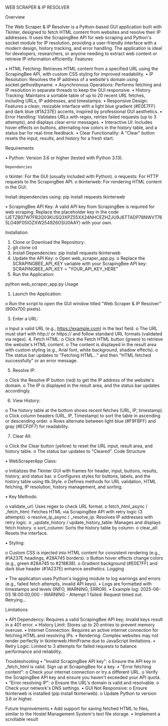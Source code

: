 WEB SCRAPER & IP RESOLVER

Overview


The Web Scraper & IP Resolver is a Python-based GUI application built with Tkinter, designed to fetch HTML content from websites and resolve their IP addresses. It uses the ScrapingBee API for web scraping and Python's socket module for IP resolution, providing a user-friendly interface with a modern design, history tracking, and error handling. The application is ideal for developers, researchers, or anyone needing to extract web content or retrieve IP information efficiently.
Features

•	HTML Fetching: Retrieves HTML content from a specified URL using the ScrapingBee API, with custom CSS styling for improved readability.
•	IP Resolution: Resolves the IP address of a website's domain using socket.gethostbyname.
•	Asynchronous Operations: Performs fetching and IP resolution in separate threads to keep the GUI responsive.
•	History Tracking: Maintains a sortable table of up to 20 recent URL fetches, including URLs, IP addresses, and timestamps.
•	Responsive Design: Features a clean, resizable interface with a light blue gradient (#E0E7FF) and dark blue (#1A237E) accents, inspired by professional GUI aesthetics.
•	Error Handling: Validates URLs with regex, retries failed requests (up to 3 attempts), and displays clear error messages.
•	Interactive UI: Includes hover effects on buttons, alternating row colors in the history table, and a status bar for real-time feedback.
•	Clear Functionality: A "Clear" button resets the input, results, and history for a fresh start.

Requirements

•	Python: Version 3.6 or higher (tested with Python 3.13).

	Dependencies
 
o	tkinter: For the GUI (usually included with Python).
o	requests: For HTTP requests to the ScrapingBee API.
o	tkinterweb: For rendering HTML content in the GUI.


Install dependencies using:
pip install requests tkinterweb

•	ScrapingBee API Key: A valid API key from ScrapingBee is required for web scraping. Replace the placeholder key in the code (JETZB07W7FB2G03KUSQ3XPZ55XX24NHCEZHZJU9J6TTADP78NWVT765LO49F05IOZXW254926OSU0AAY) with your own.

Installation
1.	Clone or Download the Repository:
2.	git clone <repository-url>
cd <repository-directory>
3.	Install Dependencies:
pip install requests tkinterweb
4.	Update the API Key:
o	Open web_scraper_app.py.
o	Replace the SCRAPINGBEE_API_KEY variable with your ScrapingBee API key:
SCRAPINGBEE_API_KEY = "YOUR_API_KEY_HERE"
5.	Run the Application:


python web_scraper_app.py
Usage

1.	Launch the Application:

o	Run the script to open the GUI window titled "Web Scraper & IP Resolver" (900x700 pixels).

3.	Enter a URL:

o	Input a valid URL (e.g., https://example.com) in the text field.
o	The URL must start with http:// or https:// and follow standard URL formats (validated via regex).
4.	Fetch HTML:
o	Click the Fetch HTML button (green) to retrieve the website's HTML content.
o	The content is displayed in the result area with custom styling (e.g., Arial font, white background, shadow effects).
o	The status bar updates to "Fetching HTML..." and then "HTML fetched successfully" or an error message.

5.	Resolve IP:

o	Click the Resolve IP button (red) to get the IP address of the website's domain.
o	The IP is displayed in the result area, and the status bar updates accordingly.

6.	View History:

o	The history table at the bottom shows recent fetches (URL, IP, timestamp).
o	Click column headers (URL, IP, Timestamp) to sort the table in ascending or descending order.
o	Rows alternate between light blue (#F9FBFF) and gray (#ECF0F7) for readability.

7.	Clear All:

o	Click the Clear button (yellow) to reset the URL input, result area, and history table.
o	The status bar updates to "Cleared".
Code Structure

•	WebScraperApp Class:

o	Initializes the Tkinter GUI with frames for header, input, buttons, results, history, and status bar.
o	Configures styles for buttons, labels, and the history table using ttk.Style.
o	Defines methods for URL validation, HTML fetching, IP resolution, history management, and sorting.

•	Key Methods:

o	validate_url: Uses regex to check URL format.
o	fetch_html_async / _fetch_html: Fetches HTML via ScrapingBee API with retry logic (3 attempts).
o	resolve_ip_async / _resolve_ip: Resolves IP addresses with retry logic.
o	_update_history / update_history_table: Manages and displays fetch history.
o	sort_column: Sorts the history table by column.
o	clear_all: Resets the interface.

•	Styling:

o	Custom CSS is injected into HTML content for consistent rendering (e.g., #1A237E headings, #28A745 borders).
o	Button hover effects change colors (e.g., green #28A745 to #218838).
o	Gradient background (#E0E7FF) and dark blue header (#1A237E) enhance aesthetics.
Logging

•	The application uses Python's logging module to log warnings and errors (e.g., failed fetch attempts, invalid API keys).
•	Logs are formatted with timestamps and levels (INFO, WARNING, ERROR).
•	Example log:
2025-06-03 18:00:00,000 - WARNING - Attempt 1 failed: Request timed out. Retrying...
  	
Limitations

•	API Dependency: Requires a valid ScrapingBee API key; invalid keys result in a 401 error.
•	History Limit: Stores up to 20 entries to prevent memory overuse.
•	Internet Connection: Requires an active internet connection for fetching HTML and resolving IPs.
•	Rendering: Complex websites may not render perfectly in tkinterweb.HtmlFrame due to JavaScript limitations.
•	Retry Logic: Limited to 3 attempts for failed requests to balance performance and reliability.

Troubleshooting
•	"Invalid ScrapingBee API key":
o	Ensure the API key in _fetch_html is valid. Sign up at ScrapingBee for a key.
•	"Error fetching content":
o	Check your internet connection or try a different URL.
o	Verify the ScrapingBee API key and ensure you haven't exceeded your API quota.
•	"Error resolving IP":
o	Ensure the URL's domain is valid and resolvable.
o	Check your network's DNS settings.
•	GUI Not Responsive:
o	Ensure tkinterweb is installed (pip install tkinterweb).
o	Update Python to version 3.6 or higher.

Future Improvements
•	Add support for saving fetched HTML to files, similar to the Hostel Management System's text file storage.
•	Implement a scrollable result

